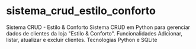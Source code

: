 # sistema_crud_estilo_conforto
Sistema CRUD - Estilo &amp; Conforto Sistema CRUD em Python para gerenciar dados de clientes da loja "Estilo &amp; Conforto".  Funcionalidades Adicionar, listar, atualizar e excluir clientes. Tecnologias Python e SQLite

